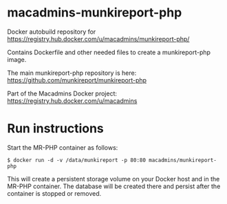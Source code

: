 macadmins-munkireport-php
=========================

Docker autobuild repository for https://registry.hub.docker.com/u/macadmins/munkireport-php/

Contains Dockerfile and other needed files to create a munkireport-php image.

The main munkireport-php repository is here: https://github.com/munkireport/munkireport-php

Part of the Macadmins Docker project: https://registry.hub.docker.com/u/macadmins

Run instructions
================

Start the MR-PHP container as follows:

    $ docker run -d -v /data/munkireport -p 80:80 macadmins/munkireport-php

This will create a persistent storage volume on your Docker host and in the MR-PHP container. The database will be created there and persist after the container is stopped or removed.

